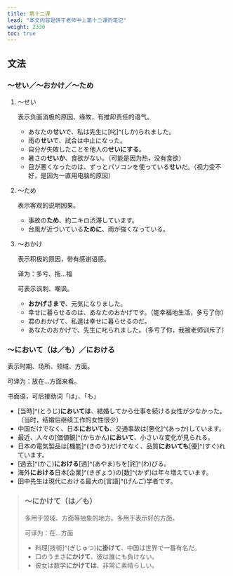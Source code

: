 ```yaml
---
title: 第十二课
lead: "本文内容是饼干老师中上第十二课的笔记"
weight: 2330
toc: true
---
```


## 文法

### ～せい／～おかけ／～ため

1. ～せい

   表示负面消极的原因、缘故，有推卸责任的语气。

   - あなたの**せい**で、私は先生に[叱]^(しか)られました。
   - 雨の**せい**で、試合は中止になった。
   - 自分が失敗したことを他人の**せいにする**。
   - 暑さの**せいか**、食欲がない。（可能是因为热，没有食欲）
   - 目が悪くなったのは、ずっとパソコンを使っている**せい**だ。（视力变不好，是因为一直用电脑的原因）

2. ～ため

   表示客观的说明因果。

   - 事故の**ため**、約二キロ渋滞しています。
   - 台風が近づいている**ために**、雨が強くなっている。

3. ～おかけ

   表示积极的原因，带有感谢语感。

   译为：多亏、拖...福

   可表示讽刺、嘲讽。

   - **おかげさまで**、元気になりました。
   - 幸せに暮らせるのは、あなたのおかげです。（能幸福地生活，多亏了你）
   - 君のおかげて、私達は幸せに暮らせるのだ。
   - あなたのおかげで、先生に叱られました。（多亏了你，我被老师训斥了）

### ～において（は／も）／における

表示时期、场所、领域、方面。

可译为：放在...方面来看。

书面语，可后接助词「は」、「も」

- [当時]^(とうじ)**においては**、結婚してから仕事を続ける女性が少なかった。（当时，结婚后继续工作的女性很少）
- 中国だけでなく、日本**においても**、交通事故は[悪化]^(あっか)しています。
- 最近、人々の[価値観]^(かちかん)**において**、小さいな変化が見られる。
- 日本の電気製品は[機能]^(きのう)だけでなく、品質**においても**[優]^(すぐ)れています。
- [過去]^(かこ)**における**[過]^(あやま)ちを[詫]^(わ)びる。
- 海外**における**日本[企業]^(きぎょう)の[数]^(かず)は年々増えています。
- 田中先生は現代における最大の[言語]^(げんご)学者です。

> ### ～にかけて（は／も）
>
> 多用于领域、方面等抽象的地方。多用于表示好的方面。
>
> 可译为：在...方面
>
> - 料理[技術]^(ぎじゅつ)**に掛けて**、中国は世界で一番有名だ。
> - 口のうまさ**にかけて**、彼は誰にも負けない。
> - 彼女は数学**にかけては**、非常に素晴らしい。
